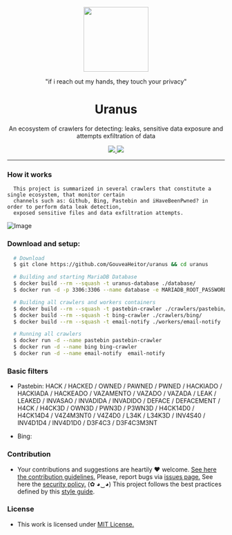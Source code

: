 <p align="center">
  <img src="https://heitorgouvea.me/images/projects/uranus/logo.jpg" height="150px" width="150px">
  <p align="center">"if i reach out my hands, they touch your privacy"</p>
  <h1 align="center">Uranus</h1>
  <p align="center">
    An ecosystem of crawlers for detecting: leaks, sensitive data exposure and attempts exfiltration of data
  </p>
  <p align="center">
    <a href="/LICENSE.md">
      <img src="https://img.shields.io/badge/license-MIT-blue.svg">
    </a>
    <a href="https://github.com/GouveaHeitor/uranus/releases">
      <img src="https://img.shields.io/badge/version-0.1.1-blue.svg">
    </a>
  </p>
</p>

---


### How it works

```
  This project is summarized in several crawlers that constitute a single ecosystem, that monitor certain
  channels such as: Github, Bing, Pastebin and iHaveBeenPwned? in order to perform data leak detection,
  exposed sensitive files and data exfiltration attempts.
```

![Image](https://heitorgouvea.me/images/projects/uranus/architecture.png)

### Download and setup:

```bash
  # Download
  $ git clone https://github.com/GouveaHeitor/uranus && cd uranus

  # Building and starting MariaDB Database
  $ docker build --rm --squash -t uranus-database ./database/
  $ docker run -d -p 3306:3306 --name database -e MARIADB_ROOT_PASSWORD=mypassword uranus-database

  # Building all crawlers and workers containers
  $ docker build --rm --squash -t pastebin-crawler ./crawlers/pastebin/
  $ docker build --rm --squash -t bing-crawler ./crawlers/bing/
  $ docker build --rm --squash -t email-notify ./workers/email-notify

  # Running all crawlers
  $ docker run -d --name pastebin pastebin-crawler
  $ docker run -d --name bing bing-crawler
  $ docker run -d --name email-notify  email-notify
```

### Basic filters

  - Pastebin: HACK / HACKED / OWNED / PAWNED / PWNED / HACKIADO / HACKIADA / HACKEADO / VAZAMENTO / VAZADO / VAZADA / LEAK / LEAKED / INVASAO / INVADIDA / INVADIDO / DEFACE / DEFACEMENT / H4CK / H4CK3D / OWN3D / PWN3D / P3WN3D / H4CK14D0 / H4CK14D4 / V4Z4M3NT0 / V4Z4D0 / L34K / L34K3D / INV4S40 / INV4D1D4 / INV4D1D0 / D3F4C3 / D3F4C3M3NT

  - Bing: 

### Contribution

- Your contributions and suggestions are heartily ♥ welcome. [See here the contribution guidelines.](/.github/CONTRIBUTING.md) Please, report bugs via [issues page.](https://github.com/GouveaHeitor/uranus/issues) See here the [security policy.](/SECURITY.md) (✿ ◕‿◕) This project follows the best practices defined by this [style guide](https://heitorgouvea.me/projects/perl-style-guide).

### License

- This work is licensed under [MIT License.](/LICENSE.md)
